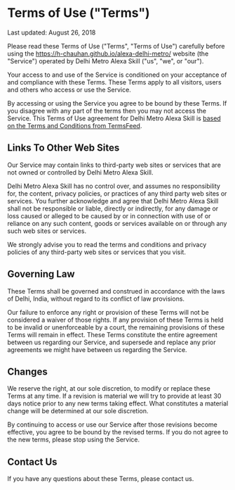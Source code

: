 # Terms of Use ("Terms")

Last updated: August 26, 2018

Please read these Terms of Use ("Terms", "Terms of Use") carefully
before using the https://h-chauhan.github.io/alexa-delhi-metro/ website
(the "Service") operated by Delhi Metro Alexa Skill ("us", "we", or
"our").

Your access to and use of the Service is conditioned on your acceptance
of and compliance with these Terms. These Terms apply to all visitors,
users and others who access or use the Service.

By accessing or using the Service you agree to be bound by these Terms.
If you disagree with any part of the terms then you may not access the
Service. This Terms of Use agreement for Delhi Metro Alexa Skill is
[based on the Terms and Conditions from
TermsFeed](https://termsfeed.com/terms-conditions/generator/).

## Links To Other Web Sites

Our Service may contain links to third-party web sites or services that
are not owned or controlled by Delhi Metro Alexa Skill.

Delhi Metro Alexa Skill has no control over, and assumes no
responsibility for, the content, privacy policies, or practices of any
third party web sites or services. You further acknowledge and agree
that Delhi Metro Alexa Skill shall not be responsible or liable,
directly or indirectly, for any damage or loss caused or alleged to be
caused by or in connection with use of or reliance on any such content,
goods or services available on or through any such web sites or
services.

We strongly advise you to read the terms and conditions and privacy
policies of any third-party web sites or services that you visit.

## Governing Law

These Terms shall be governed and construed in accordance with the laws
of Delhi, India, without regard to its conflict of law provisions.

Our failure to enforce any right or provision of these Terms will not be
considered a waiver of those rights. If any provision of these Terms is
held to be invalid or unenforceable by a court, the remaining provisions
of these Terms will remain in effect. These Terms constitute the entire
agreement between us regarding our Service, and supersede and replace
any prior agreements we might have between us regarding the Service.

## Changes

We reserve the right, at our sole discretion, to modify or replace these
Terms at any time. If a revision is material we will try to provide at
least 30 days notice prior to any new terms taking effect. What
constitutes a material change will be determined at our sole discretion.

By continuing to access or use our Service after those revisions become
effective, you agree to be bound by the revised terms. If you do not
agree to the new terms, please stop using the Service.

## Contact Us

If you have any questions about these Terms, please contact us.